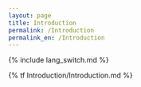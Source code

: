 ```yaml
---
layout: page
title: Introduction
permalink: /Introduction
permalink_en: /Introduction
---
```

{% include lang_switch.md %}

{% tf Introduction/Introduction.md %}